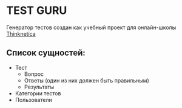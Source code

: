 # TEST GURU
Генератор тестов создан как учебный проект для онлайн-школы [Thinknetica](http://www.thinknetica.com/)

## Список сущностей:
* Тест
	* Вопрос
	* Ответы (один из них должен быть правильным)
	* Результаты
* Категории тестов
* Пользователи
